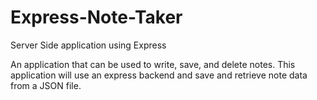 # Express-Note-Taker
Server Side application using Express

An application that can be used to write, save, and delete notes. This application will use an express backend and save and retrieve note data from a JSON file.
